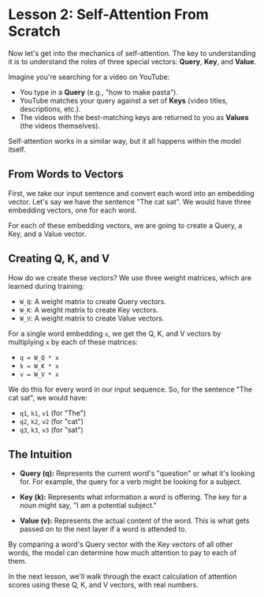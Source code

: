 # Lesson 2: Self-Attention From Scratch

Now let's get into the mechanics of self-attention. The key to understanding it is to understand the roles of three special vectors: **Query**, **Key**, and **Value**.

Imagine you're searching for a video on YouTube:

-   You type in a **Query** (e.g., "how to make pasta").
-   YouTube matches your query against a set of **Keys** (video titles, descriptions, etc.).
-   The videos with the best-matching keys are returned to you as **Values** (the videos themselves).

Self-attention works in a similar way, but it all happens within the model itself.

## From Words to Vectors

First, we take our input sentence and convert each word into an embedding vector. Let's say we have the sentence "The cat sat". We would have three embedding vectors, one for each word.

For each of these embedding vectors, we are going to create a Query, a Key, and a Value vector.

## Creating Q, K, and V

How do we create these vectors? We use three weight matrices, which are learned during training:

-   `W_Q`: A weight matrix to create Query vectors.
-   `W_K`: A weight matrix to create Key vectors.
-   `W_V`: A weight matrix to create Value vectors.

For a single word embedding `x`, we get the Q, K, and V vectors by multiplying `x` by each of these matrices:

-   `q = W_Q * x`
-   `k = W_K * x`
-   `v = W_V * x`

We do this for every word in our input sequence. So, for the sentence "The cat sat", we would have:

-   `q1`, `k1`, `v1` (for "The")
-   `q2`, `k2`, `v2` (for "cat")
-   `q3`, `k3`, `v3` (for "sat")

## The Intuition

-   **Query (q):** Represents the current word's "question" or what it's looking for. For example, the query for a verb might be looking for a subject.

-   **Key (k):** Represents what information a word is offering. The key for a noun might say, "I am a potential subject."

-   **Value (v):** Represents the actual content of the word. This is what gets passed on to the next layer if a word is attended to.

By comparing a word's Query vector with the Key vectors of all other words, the model can determine how much attention to pay to each of them.

In the next lesson, we'll walk through the exact calculation of attention scores using these Q, K, and V vectors, with real numbers.